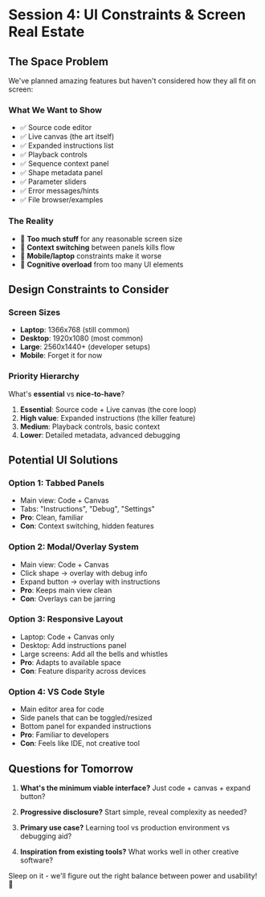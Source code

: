 # Session 4: UI Constraints & Screen Real Estate

## The Space Problem

We've planned amazing features but haven't considered how they all fit on screen:

### What We Want to Show
- ✅ Source code editor
- ✅ Live canvas (the art itself)
- ✅ Expanded instructions list
- ✅ Playback controls  
- ✅ Sequence context panel
- ✅ Shape metadata panel
- ✅ Parameter sliders
- ✅ Error messages/hints
- ✅ File browser/examples

### The Reality
- 🚨 **Too much stuff** for any reasonable screen size
- 🚨 **Context switching** between panels kills flow
- 🚨 **Mobile/laptop** constraints make it worse
- 🚨 **Cognitive overload** from too many UI elements

## Design Constraints to Consider

### Screen Sizes
- **Laptop**: 1366x768 (still common)
- **Desktop**: 1920x1080 (most common)  
- **Large**: 2560x1440+ (developer setups)
- **Mobile**: Forget it for now

### Priority Hierarchy
What's **essential** vs **nice-to-have**?

1. **Essential**: Source code + Live canvas (the core loop)
2. **High value**: Expanded instructions (the killer feature)
3. **Medium**: Playback controls, basic context
4. **Lower**: Detailed metadata, advanced debugging

## Potential UI Solutions

### Option 1: Tabbed Panels
- Main view: Code + Canvas
- Tabs: "Instructions", "Debug", "Settings"
- **Pro**: Clean, familiar
- **Con**: Context switching, hidden features

### Option 2: Modal/Overlay System
- Main view: Code + Canvas
- Click shape → overlay with debug info
- Expand button → overlay with instructions
- **Pro**: Keeps main view clean
- **Con**: Overlays can be jarring

### Option 3: Responsive Layout
- Laptop: Code + Canvas only
- Desktop: Add instructions panel
- Large screens: Add all the bells and whistles
- **Pro**: Adapts to available space
- **Con**: Feature disparity across devices

### Option 4: VS Code Style
- Main editor area for code
- Side panels that can be toggled/resized
- Bottom panel for expanded instructions
- **Pro**: Familiar to developers
- **Con**: Feels like IDE, not creative tool

## Questions for Tomorrow

1. **What's the minimum viable interface?** Just code + canvas + expand button?

2. **Progressive disclosure?** Start simple, reveal complexity as needed?

3. **Primary use case?** Learning tool vs production environment vs debugging aid?

4. **Inspiration from existing tools?** What works well in other creative software?

Sleep on it - we'll figure out the right balance between power and usability! 🌙 